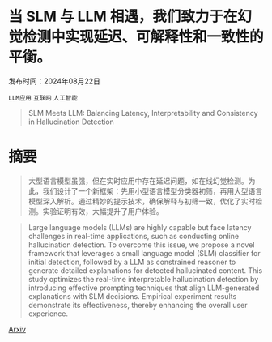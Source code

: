 # 当 SLM 与 LLM 相遇，我们致力于在幻觉检测中实现延迟、可解释性和一致性的平衡。

发布时间：2024年08月22日

`LLM应用` `互联网` `人工智能`

> SLM Meets LLM: Balancing Latency, Interpretability and Consistency in Hallucination Detection

# 摘要

> 大型语言模型虽强，但在实时应用中存在延迟问题，如在线幻觉检测。为此，我们设计了一个新框架：先用小型语言模型分类器初筛，再用大型语言模型深入解析。通过精妙的提示技术，确保解释与初筛一致，优化了实时检测。实验证明有效，大幅提升了用户体验。

> Large language models (LLMs) are highly capable but face latency challenges in real-time applications, such as conducting online hallucination detection. To overcome this issue, we propose a novel framework that leverages a small language model (SLM) classifier for initial detection, followed by a LLM as constrained reasoner to generate detailed explanations for detected hallucinated content. This study optimizes the real-time interpretable hallucination detection by introducing effective prompting techniques that align LLM-generated explanations with SLM decisions. Empirical experiment results demonstrate its effectiveness, thereby enhancing the overall user experience.

[Arxiv](https://arxiv.org/abs/2408.12748)